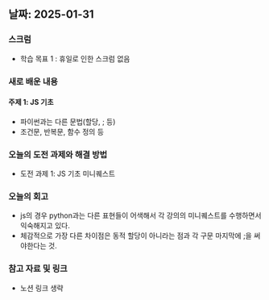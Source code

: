 ## 날짜: 2025-01-31

### 스크럼
- 학습 목표 1 : 휴일로 인한 스크럼 없음

### 새로 배운 내용
#### 주제 1: JS 기초
- 파이썬과는 다른 문법(할당, ; 등)
- 조건문, 반복문, 함수 정의 등

### 오늘의 도전 과제와 해결 방법
- 도전 과제 1: JS 기초 미니퀘스트

### 오늘의 회고
- js의 경우 python과는 다른 표현들이 어색해서 각 강의의 미니퀘스트를 수행하면서 익숙해지고 있다.
- 체감적으로 가장 다른 차이점은 동적 할당이 아니라는 점과 각 구문 마지막에 ;을 써야한다는 것.

### 참고 자료 및 링크
- 노션 링크 생략
